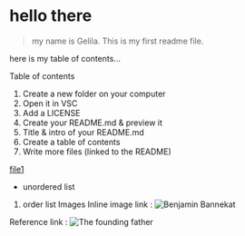 # hello there

>my name is Gelila. This is my first readme file.

here is my table of contents...

Table of contents

1. Create a new folder on your computer
2. Open it in VSC
3. Add a LICENSE
4. Create your README.md & preview it
5. Title & intro of your README.md
6. Create a table of contents
7. Write more files (linked to the README)

[file1](./file1.md)


- unordered list

1. order list
   Images
   Inline image link : ![Benjamin Bannekat](https://octodex.github.com/images/bannekat.png)

Reference link : ![The founding father][father]

[father]: https://cdn.pixabay.com/photo/2015/04/23/22/00/tree-736885__340.jpg
 [1]:www.github.com
[another-link]: https://www.google.be/?&bih=610&biw=1280&safe=active&hl=en

